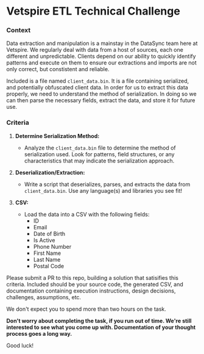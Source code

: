 # Vetspire ETL Technical Challenge

### Context

Data extraction and manipulation is a mainstay in the DataSync team here at Vetspire. We regularly deal with data from a host of sources, each one different and unpredictable. Clients depend on our ability to quickly identify patterns and execute on them to ensure our extractions and imports are not only correct, but constistent and reliable.

Included is a file named `client_data.bin`. It is a file containing serialized, and potentially obfuscated client data. In order for us to extract this data properly, we need to understand the method of serialization. In doing so we can then parse the necessary fields, extract the data, and store it for future use. 

### Criteria

1. **Determine Serialization Method:**
   - Analyze the `client_data.bin` file to determine the method of serialization used. Look for patterns, field structures, or any characteristics that may indicate the serialization approach.

2. **Deserialization/Extraction:**
   - Write a script that deserializes, parses, and extracts the data from `client_data.bin`. Use any language(s) and libraries you see fit!

3. **CSV:**
   - Load the data into a CSV with the following fields:
      - ID
      - Email
      - Date of Birth
      - Is Active
      - Phone Number
      - First Name
      - Last Name
      - Postal Code

Please submit a PR to this repo, building a solution that satisifies this criteria. Included should be your source code, the generated CSV, and documentation containing execution instructions, design decisions, challenges, assumptions, etc.

We don't expect you to spend more than two hours on the task.

**Don't worry about completing the task, if you run out of time. We're still interested to see what you come up with. Documentation of your thought process goes a long way.**

Good luck!
